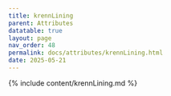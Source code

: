 ```yaml
---
title: krennLining
parent: Attributes
datatable: true
layout: page
nav_order: 48
permalink: docs/attributes/krennLining.html
date: 2025-05-21
---
```

{% include content/krennLining.md %}
